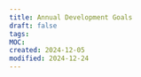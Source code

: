 ```yaml
---
title: Annual Development Goals
draft: false
tags: 
MOC: 
created: 2024-12-05
modified: 2024-12-24
---
```


